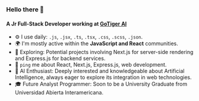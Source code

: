 ### Hello there 👋

#### A Jr Full-Stack Developer working at [GoTiger AI](https://gotiger.ai/)<br>

- ⚙️ I use daily: `.js`, `.jsx`, `.ts`, `.tsx`, `.css`, `.scss`, `.json`.
- 🌍  I'm mostly active within the **JavaScript and React** communities.
- 💅 Exploring: Potential projects involving Next.js for server-side rendering and Express.js for backend services.
- 💬 `ping` me about React, Next.js, Express.js, web development.
- 🧠 AI Enthusiast: Deeply interested and knowledgeable about Artificial Intelligence, always eager to explore its integration in web technologies.
- 🎓 Future Analyst Programmer: Soon to be a University Graduate from Universidad Abierta Interamericana.
